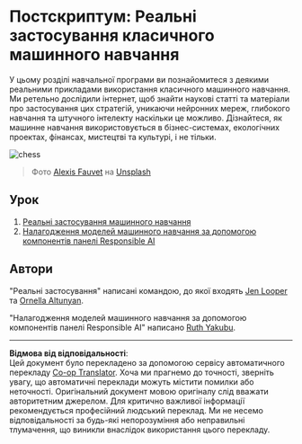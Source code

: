 <!--
CO_OP_TRANSLATOR_METADATA:
{
  "original_hash": "5e069a0ac02a9606a69946c2b3c574a9",
  "translation_date": "2025-09-05T12:23:18+00:00",
  "source_file": "9-Real-World/README.md",
  "language_code": "uk"
}
-->
# Постскриптум: Реальні застосування класичного машинного навчання

У цьому розділі навчальної програми ви познайомитеся з деякими реальними прикладами використання класичного машинного навчання. Ми ретельно дослідили інтернет, щоб знайти наукові статті та матеріали про застосування цих стратегій, уникаючи нейронних мереж, глибокого навчання та штучного інтелекту наскільки це можливо. Дізнайтеся, як машинне навчання використовується в бізнес-системах, екологічних проектах, фінансах, мистецтві та культурі, і не тільки.

![chess](../../../9-Real-World/images/chess.jpg)

> Фото <a href="https://unsplash.com/@childeye?utm_source=unsplash&utm_medium=referral&utm_content=creditCopyText">Alexis Fauvet</a> на <a href="https://unsplash.com/s/photos/artificial-intelligence?utm_source=unsplash&utm_medium=referral&utm_content=creditCopyText">Unsplash</a>
  
## Урок

1. [Реальні застосування машинного навчання](1-Applications/README.md)
2. [Налагодження моделей машинного навчання за допомогою компонентів панелі Responsible AI](2-Debugging-ML-Models/README.md)

## Автори

"Реальні застосування" написані командою, до якої входять [Jen Looper](https://twitter.com/jenlooper) та [Ornella Altunyan](https://twitter.com/ornelladotcom).

"Налагодження моделей машинного навчання за допомогою компонентів панелі Responsible AI" написано [Ruth Yakubu](https://twitter.com/ruthieyakubu).

---

**Відмова від відповідальності**:  
Цей документ було перекладено за допомогою сервісу автоматичного перекладу [Co-op Translator](https://github.com/Azure/co-op-translator). Хоча ми прагнемо до точності, зверніть увагу, що автоматичні переклади можуть містити помилки або неточності. Оригінальний документ мовою оригіналу слід вважати авторитетним джерелом. Для критично важливої інформації рекомендується професійний людський переклад. Ми не несемо відповідальності за будь-які непорозуміння або неправильні тлумачення, що виникли внаслідок використання цього перекладу.